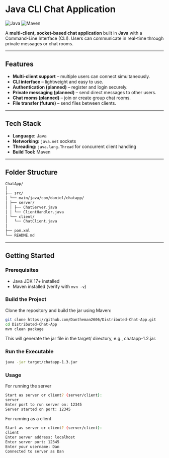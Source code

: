 # Java CLI Chat Application

![Java](https://img.shields.io/badge/Java-17+-blue) ![Maven](https://img.shields.io/badge/Maven-3.9+-green) 

A **multi-client, socket-based chat application** built in **Java** with a Command-Line Interface (CLI). Users can communicate in real-time through private messages or chat rooms.

---

## Features

- **Multi-client support** – multiple users can connect simultaneously.
- **CLI interface** – lightweight and easy to use.
- **Authentication (planned)** – register and login securely.
- **Private messaging (planned)** – send direct messages to other users.
- **Chat rooms (planned)** – join or create group chat rooms.
- **File transfer (future)** – send files between clients.

---

## Tech Stack

- **Language:** Java
- **Networking:** `java.net` sockets
- **Threading:** `java.lang.Thread` for concurrent client handling
- **Build Tool:** Maven
---

## Folder Structure
```bash
ChatApp/
│
├── src/
│ └── main/java/com/daniel/chatapp/
│ ├── server/
│ │ ├── ChatServer.java
│ │ └── ClientHandler.java
│ └── client/
│   └── ChatClient.java
│
├── pom.xml
└── README.md
```
---


## Getting Started

### Prerequisites

- Java JDK 17+ installed
- Maven installed (verify with `mvn -v`)

### Build the Project

Clone the repository and build the jar using Maven:

```bash
git clone https://github.com/Dantheman2606/Distributed-Chat-App.git
cd Distributed-Chat-App
mvn clean package
```
This will generate the jar file in the target/ directory, e.g., chatapp-1.2.jar.

### Run the Executable
```bash
java -jar target/chatapp-1.3.jar
```

### Usage
For running the server
```bash
Start as server or client? (server/client):
server
Enter port to run server on: 12345
Server started on port: 12345
```

For running as a client
```bash
Start as server or client? (server/client):
client
Enter server address: localhost
Enter server port: 12345
Enter your username: Dan
Connected to server as Dan
```
